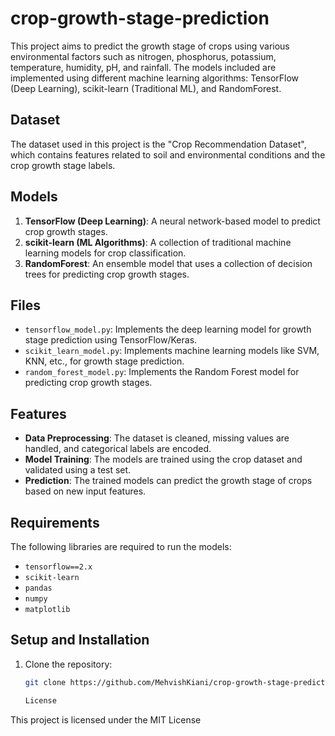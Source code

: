 # crop-growth-stage-prediction
This project aims to predict the growth stage of crops using various environmental factors such as nitrogen, phosphorus, potassium, temperature, humidity, pH, and rainfall. The models included are implemented using different machine learning algorithms: TensorFlow (Deep Learning), scikit-learn (Traditional ML), and RandomForest.
## Dataset
The dataset used in this project is the "Crop Recommendation Dataset", which contains features related to soil and environmental conditions and the crop growth stage labels.

## Models
1. **TensorFlow (Deep Learning)**: A neural network-based model to predict crop growth stages.
2. **scikit-learn (ML Algorithms)**: A collection of traditional machine learning models for crop classification.
3. **RandomForest**: An ensemble model that uses a collection of decision trees for predicting crop growth stages.

## Files
- `tensorflow_model.py`: Implements the deep learning model for growth stage prediction using TensorFlow/Keras.
- `scikit_learn_model.py`: Implements machine learning models like SVM, KNN, etc., for growth stage prediction.
- `random_forest_model.py`: Implements the Random Forest model for predicting crop growth stages.

## Features
- **Data Preprocessing**: The dataset is cleaned, missing values are handled, and categorical labels are encoded.
- **Model Training**: The models are trained using the crop dataset and validated using a test set.
- **Prediction**: The trained models can predict the growth stage of crops based on new input features.

## Requirements
The following libraries are required to run the models:
- `tensorflow==2.x`
- `scikit-learn`
- `pandas`
- `numpy`
- `matplotlib`

## Setup and Installation
1. Clone the repository:
   ```bash
   git clone https://github.com/MehvishKiani/crop-growth-stage-prediction.git

   License
This project is licensed under the MIT License
